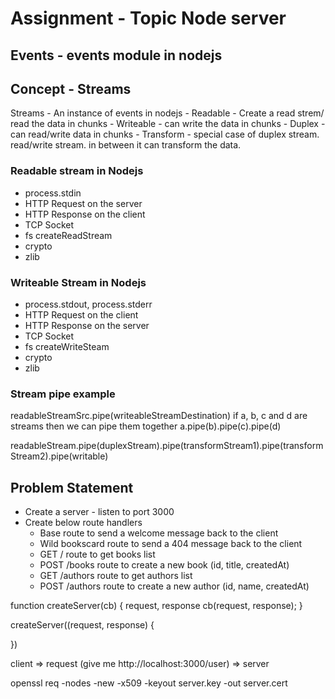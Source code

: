 # Assignment - Topic Node server

## Events - events module in nodejs

## Concept - Streams
Streams - An instance of events in nodejs
    - Readable - Create a read strem/ read the data in chunks
    - Writeable - can write the data in chunks
    - Duplex - can read/write data in chunks
    - Transform - special case of duplex stream. read/write stream. in between it can transform the data.

### Readable stream in Nodejs
- process.stdin
- HTTP Request on the server
- HTTP Response on the client
- TCP Socket
- fs createReadStream
- crypto
- zlib

### Writeable Stream in Nodejs
- process.stdout, process.stderr
- HTTP Request on the client
- HTTP Response on the server
- TCP Socket
- fs createWriteSteam
- crypto
- zlib

### Stream pipe example
readableStreamSrc.pipe(writeableStreamDestination)
if a, b, c and d are streams then we can pipe them together
a.pipe(b).pipe(c).pipe(d)

readableStream.pipe(duplexStream).pipe(transformStream1).pipe(transformStream2).pipe(writable)

## Problem Statement
- Create a server - listen to port 3000
- Create below route handlers
    - Base route to send a welcome message back to the client
    - Wild bookscard route to send a 404 message back to the client
    - GET / route to get books list
    - POST /books route to create a new book (id, title, createdAt)
    - GET /authors route to get authors list
    - POST /authors route to create a new author (id, name, createdAt)

function createServer(cb) {
    request, response
    cb(request, response);
}

createServer((request, response) {

})

client => request (give me http://localhost:3000/user) => server

openssl req -nodes -new -x509 -keyout server.key -out server.cert